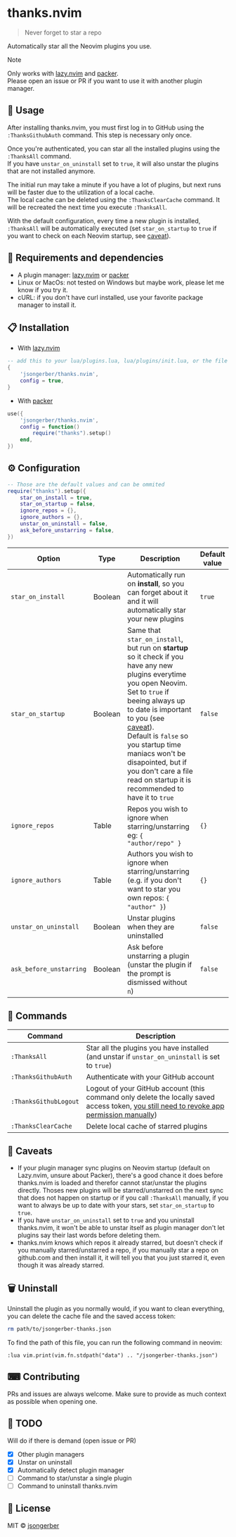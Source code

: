 # thanks.nvim

> Never forget to star a repo

Automatically star all the Neovim plugins you use.

> [!NOTE]  
> Only works with [lazy.nvim](https://github.com/folke/lazy.nvim) and [packer](https://github.com/wbthomason/packer.nvim).  
> Please open an issue or PR if you want to use it with another plugin manager.

## 🚀 Usage

After installing thanks.nvim, you must first log in to GitHub using the `:ThanksGithubAuth` command. This step is necessary only once.

Once you're authenticated, you can star all the installed plugins using the `:ThanksAll` command.  
If you have `unstar_on_uninstall` set to `true`, it will also unstar the plugins that are not installed anymore.  

The initial run may take a minute if you have a lot of plugins, but next runs will be faster due to the utilization of a local cache.  
The local cache can be deleted using the `:ThanksClearCache` command. It will be recreated the next time you execute `:ThanksAll`.

With the default configuration, every time a new plugin is installed, `:ThanksAll` will be automatically executed (set `star_on_startup` to `true` if you want to check on each Neovim startup, see [caveat](#🚧-caveats)).

## 🔧 Requirements and dependencies

-   A plugin manager: [lazy.nvim](https://github.com/folke/lazy.nvim) or [packer](https://github.com/wbthomason/packer.nvim)
-   Linux or MacOs: not tested on Windows but maybe work, please let me know if you try it.
-   cURL: if you don't have curl installed, use your favorite package manager to install it.

## 📋 Installation

-   With [lazy.nvim](https://github.com/folke/lazy.nvim)

```lua
-- add this to your lua/plugins.lua, lua/plugins/init.lua, or the file you keep your other plugins:
{
    'jsongerber/thanks.nvim',
    config = true,
}
```

-   With [packer](https://github.com/wbthomason/packer.nvim)

```lua
use({
    'jsongerber/thanks.nvim',
    config = function()
        require("thanks").setup()
    end,
})
```

## ⚙ Configuration

```lua
-- Those are the default values and can be ommited
require("thanks").setup({
	star_on_install = true,
	star_on_startup = false,
	ignore_repos = {},
	ignore_authors = {},
	unstar_on_uninstall = false,
	ask_before_unstarring = false,
})
```

| Option            | Type    | Description                                                                                                                                            | Default value |
| ----------------- | ------- | ------------------------------------------------------------------------------------------------------------------------------------------------------ | ------------- |
| `star_on_install` | Boolean | Automatically run on **install**, so you can forget about it and it will automatically star your new plugins | `true`        |
| `star_on_startup` | Boolean | Same that `star_on_install`, but run on **startup** so it check if you have any new plugins everytime you open Neovim. <br>Set to `true` if beeing always up to date is important to you (see [caveat](#🚧-caveats)). <br>Default is `false` so you startup time maniacs won't be disapointed, but if you don't care a file read on startup it is recommended to have it to `true`                                      | `false`       |
| `ignore_repos`    | Table   | Repos you wish to ignore when starring/unstarring eg: `{ "author/repo" }`                                                                             | `{}`          |
| `ignore_authors`  | Table   | Authors you wish to ignore when starring/unstarring (e.g. if you don't want to star you own repos: `{ "author" }`)                                  | `{}`          |
| `unstar_on_uninstall` | Boolean | Unstar plugins when they are uninstalled | `false` |
| `ask_before_unstarring` | Boolean | Ask before unstarring a plugin (unstar the plugin if the prompt is dismissed without `n`) | `false` |

## 🧰 Commands

| Command               | Description                                                                                                                                                                           |
| --------------------- | ------------------------------------------------------------------------------------------------------------------------------------------------------------------------------------- |
| `:ThanksAll`          | Star all the plugins you have installed (and unstar if `unstar_on_uninstall` is set to `true`)                                                                                                                                               |
| `:ThanksGithubAuth`   | Authenticate with your GitHub account                                                                                                                                                 |
| `:ThanksGithubLogout` | Logout of your GitHub account (this command only delete the locally saved access token, [you still need to revoke app permission manually](https://github.com/settings/applications)) |
| `:ThanksClearCache`   | Delete local cache of starred plugins                                                                                                                                                 |

## 🚧 Caveats

- If your plugin manager sync plugins on Neovim startup (default on Lazy.nvim, unsure about Packer), there's a good chance it does before thanks.nvim is loaded and therefor cannot star/unstar the plugins directly.  Thoses new plugins will be starred/unstarred on the next sync that does not happen on startup or if you call `:ThanksAll` manually, if you want to always be up to date with your stars, set `star_on_startup` to `true`.
- If you have `unstar_on_uninstall` set to `true` and you uninstall thanks.nvim, it won't be able to unstar itself as plugin manager don't let plugins say their last words before deleting them.
- thanks.nvim knows which repos it already starred, but doesn't check if you manually starred/unstarred a repo, if you manually star a repo on github.com and then install it, it will tell you that you just starred it, even though it was already starred.

## 🗑️ Uninstall

Uninstall the plugin as you normally would, if you want to clean everything, you can delete the cache file and the saved access token:

```sh
rm path/to/jsongerber-thanks.json
```

To find the path of this file, you can run the following command in neovim:

```vim
:lua vim.print(vim.fn.stdpath("data") .. "/jsongerber-thanks.json")
```

## ⌨ Contributing

PRs and issues are always welcome. Make sure to provide as much context as possible when opening one.

## 📝 TODO

Will do if there is demand (open issue or PR)  
-   [x] Other plugin managers
-   [x] Unstar on uninstall
-   [x] Automatically detect plugin manager
-   [ ] Command to star/unstar a single plugin
-   [ ] Command to uninstall thanks.nvim

## 📜 License

MIT © [jsongerber](https://github.com/jsongerber/thanks/blob/master/LICENSE)
